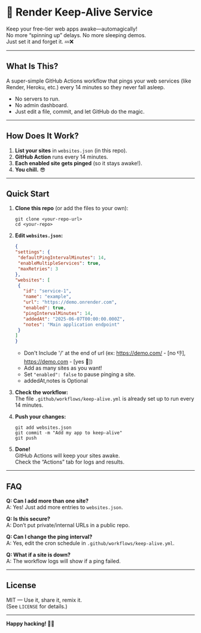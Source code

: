 # 🚀 Render Keep-Alive Service

Keep your free-tier web apps awake—automagically!  
No more “spinning up” delays. No more sleeping demos.  
Just set it and forget it. 💤❌

---

## What Is This?

A super-simple GitHub Actions workflow that pings your web services (like Render, Heroku, etc.) every 14 minutes so they never fall asleep.

- No servers to run.
- No admin dashboard.
- Just edit a file, commit, and let GitHub do the magic.

---

## How Does It Work?

1. **List your sites** in `websites.json` (in this repo).
2. **GitHub Action** runs every 14 minutes.
3. **Each enabled site gets pinged** (so it stays awake!).
4. **You chill.** 😎

---

## Quick Start

1. **Clone this repo** (or add the files to your own):

   ```pwsh
   git clone <your-repo-url>
   cd <your-repo>
   ```

2. **Edit `websites.json`:**

   ```json
   {
   "settings": {
    "defaultPingIntervalMinutes": 14,
    "enableMultipleServices": true,
    "maxRetries": 3
   },
   "websites": [
    {
      "id": "service-1",
      "name": "example",
      "url": "https://demo.onrender.com",
      "enabled": true,
      "pingIntervalMinutes": 14,
      "addedAt": "2025-06-07T00:00:00.000Z",
      "notes": "Main application endpoint"
    }
   ]
   }
   ```
   - Don't Include '/' at the end of url (ex: https://demo.com/ - [no 👎], https://demo.com - [yes 🫰])
   - Add as many sites as you want!
   - Set `"enabled": false` to pause pinging a site.
   - addedAt,notes is Optional

3. **Check the workflow:**  
   The file `.github/workflows/keep-alive.yml` is already set up to run every 14 minutes.

4. **Push your changes:**

   ```pwsh
   git add websites.json
   git commit -m "Add my app to keep-alive"
   git push
   ```

5. **Done!**  
   GitHub Actions will keep your sites awake.  
   Check the “Actions” tab for logs and results.

---

## FAQ

**Q: Can I add more than one site?**  
A: Yes! Just add more entries to `websites.json`.

**Q: Is this secure?**  
A: Don’t put private/internal URLs in a public repo.

**Q: Can I change the ping interval?**  
A: Yes, edit the cron schedule in `.github/workflows/keep-alive.yml`.

**Q: What if a site is down?**  
A: The workflow logs will show if a ping failed.

---

## License

MIT — Use it, share it, remix it.  
(See `LICENSE` for details.)

---

**Happy hacking! 🚦✨**

